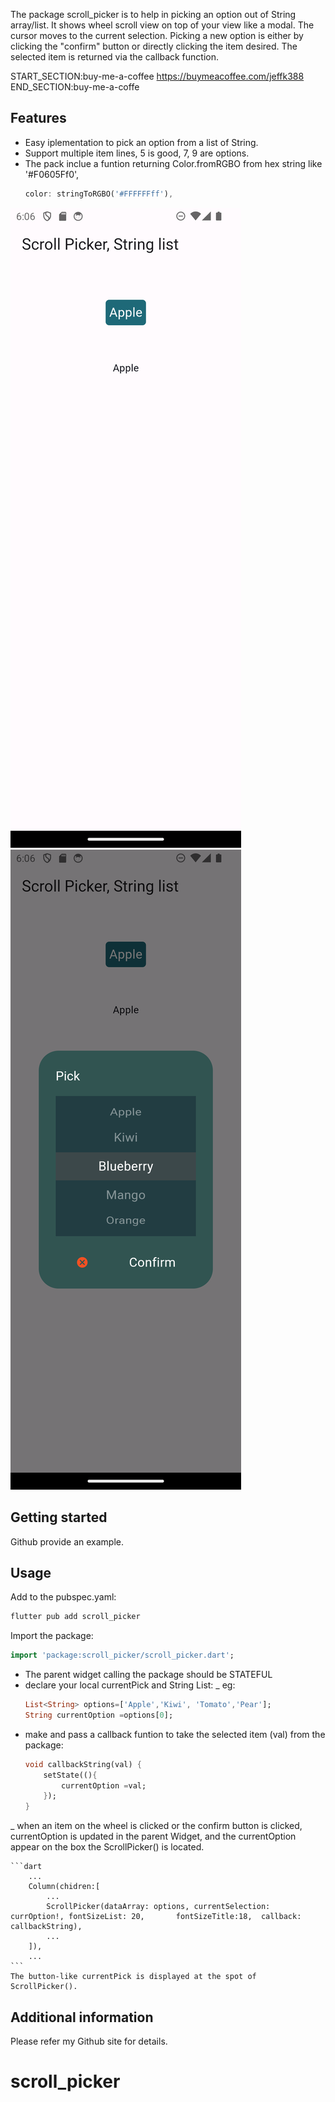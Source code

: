 <!--
This README describes the package. If you publish this package to pub.dev,
this README's contents appear on the landing page for your package.

For information about how to write a good package README, see the guide for
[writing package pages](https://dart.dev/guides/libraries/writing-package-pages).

For general information about developing packages, see the Dart guide for
[creating packages](https://dart.dev/guides/libraries/create-library-packages)
and the Flutter guide for
[developing packages and plugins](https://flutter.dev/developing-packages).
-->

The package scroll_picker is to help in picking an option out of String array/list.
It shows wheel scroll view on top of your view like a modal. The cursor moves to the current selection. Picking a new option is either by clicking the "confirm" button or directly clicking the item desired.
The selected item is returned via the callback function.

START_SECTION:buy-me-a-coffee
https://buymeacoffee.com/jeffk388
END_SECTION:buy-me-a-coffe

## Features
- Easy iplementation to pick an option from a list of String.
- Support multiple item lines, 5 is good, 7, 9 are options.
- The pack inclue a funtion returning Color.fromRGBO from hex string like '#F0605Ff0', 
    ```dart
    color: stringToRGBO('#FFFFFFff'),
    ```


![frontScreen](https://github.com/jeffk388/scroll_picker/blob/main/shot_button.png)
![frontScreen](https://github.com/jeffk388/scroll_picker/blob/main/shot_with_scroll.png)




## Getting started

Github provide an example.

## Usage
Add to the pubspec.yaml:
```dart
flutter pub add scroll_picker
```
Import the package:
```dart
import 'package:scroll_picker/scroll_picker.dart';
```
- The parent widget calling the package should be STATEFUL
- declare your local currentPick and String List:
    \_ eg:
    ```dart
    List<String> options=['Apple','Kiwi', 'Tomato','Pear'];
    String currentOption =options[0];
    ```
- make and pass a callback funtion to take the selected item (val) from the package:
    ```dart
    void callbackString(val) {
        setState((){
            currentOption =val;
        });
    }
    ```
\_ when an item on the wheel is clicked or the confirm button is clicked, 
    currentOption is updated in the parent Widget, and the currentOption appear on the box the ScrollPicker() is located.

    ```dart
        ...
        Column(chidren:[
            ...
            ScrollPicker(dataArray: options, currentSelection: currOption!, fontSizeList: 20,       fontSizeTitle:18,  callback: callbackString),
            ...
        ]),
        ...
    ```
    The button-like currentPick is displayed at the spot of ScrollPicker().



## Additional information

Please refer my Github site for details.
# scroll_picker
